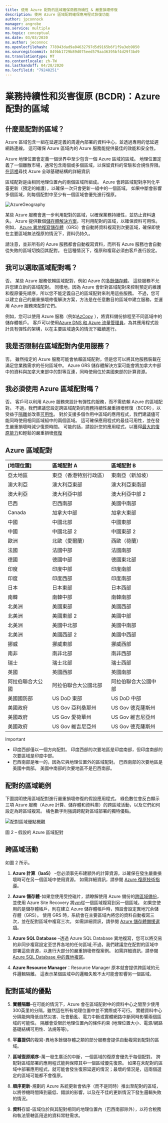 ```yaml
---
title: 使用 Azure 配對的區域確保商務持續性 & 嚴重損壞修復
description: 使用 Azure 區域配對確保應用程式恢復功能
author: jpconnock
manager: angrobe
ms.service: multiple
ms.topic: conceptual
ms.date: 03/03/2020
ms.author: jeconnoc
ms.openlocfilehash: 778943dad9a04632797d5d9165b6f1f9a3eb9850
ms.sourcegitcommit: 849bb1729b89d075eed579aa36395bf4d29f3bd9
ms.translationtype: MT
ms.contentlocale: zh-TW
ms.lasthandoff: 04/28/2020
ms.locfileid: "79248251"
---
```

# <a name="business-continuity-and-disaster-recovery-bcdr-azure-paired-regions"></a>業務持續性和災害復原 (BCDR)：Azure 配對的區域

## <a name="what-are-paired-regions"></a>什麼是配對的區域？

Azure 區域包含一組在延遲定義的周邊內部署的資料中心，並透過專用的低延遲網路連線。  這可確保 Azure 區域內的 Azure 服務能提供最佳的效能和安全性。  

Azure 地理位置會定義一個世界中至少包含一個 Azure 區域的區域。 地理位置定義了一個離散市場，通常包含兩個或多個區域，以保留資料的常駐和合規性界限。  [在這裡](https://azure.microsoft.com/global-infrastructure/regions/)尋找 Azure 全球基礎結構的詳細資訊

區域配對是由相同地理位置內的兩個區域所組成。 Azure 會跨區域配對序列化平臺更新（預定的維護），以確保一次只會更新一組中的一個區域。 如果中斷會影響多個區域，則每個配對中至少有一個區域會優先進行復原。

![AzureGeography](./media/best-practices-availability-paired-regions/GeoRegionDataCenter.png)

某些 Azure 服務會進一步利用配對的區域，以確保業務持續性，並防止資料遺失。  Azure 提供數個[儲存體解決方案](./storage/common/storage-redundancy.md#redundancy-in-a-secondary-region)，可利用配對的區域，以確保資料可用性。 例如， [Azure 異地複寫儲存體](./storage/common/storage-redundancy.md#geo-redundant-storage)（GRS）會自動將資料複寫到次要區域，確保即使在主要區域無法復原的情況下，資料仍持久。 

請注意，並非所有的 Azure 服務都會自動複寫資料，而所有 Azure 服務也會自動從失敗的區域切換回其配對。  在這種情況下，復原和複寫必須由客戶進行設定。

## <a name="can-i-select-my-regional-pairs"></a>我可以選取區域配對嗎？

否。 某些 Azure 服務依賴區域配對，例如 Azure 的[多餘儲存體](./storage/common/storage-redundancy.md)。 這些服務不允許您建立新的區域配對。  同樣地，因為 Azure 會針對區域配對來控制預定的維護和復原優先順序，所以您不能定義自己的區域配對來利用這些服務。 不過，您可以建立自己的嚴重損壞修復解決方案，方法是在任意數目的區域中建立服務，並運用 Azure 服務來配對它們。 

例如，您可以使用 Azure 服務（例如[AzCopy](./storage/common/storage-use-azcopy-v10.md) ），將資料備份排程至不同區域中的儲存體帳戶。  客戶可以使用[Azure DNS 和 Azure 流量管理員](./networking/disaster-recovery-dns-traffic-manager.md)，為其應用程式設計具有彈性的架構，以在主要區域遺失的情況下繼續進行。

## <a name="am-i-limited-to-using-services-within-my-regional-pairs"></a>我是否限制在區域配對內使用服務？

否。 雖然指定的 Azure 服務可能會依賴區域配對，但是您可以將其他服務裝載在滿足您業務需求的任何區域中。  Azure GRS 儲存體解決方案可能會將加拿大中部中的資料與加拿大東部中的對等互連，同時使用位於美國東部的計算資源。  

## <a name="must-i-use-azure-regional-pairs"></a>我必須使用 Azure 區域配對嗎？

否。 客戶可以利用 Azure 服務來設計有彈性的服務，而不需依賴 Azure 的區域配對。  不過，我們建議您設定跨區域配對的商務持續性嚴重損壞修復（BCDR），以受益于[隔離](./security/fundamentals/isolation-choices.md)並改善[可用性](./availability-zones/az-overview.md)。 對於支援多個作用中區域的應用程式，我們建議儘可能同時使用相同區域組中的兩個區域。 這可確保應用程式的最佳可用性，並在發生嚴重損壞時減少復原時間。 可能的話，請設計您的應用程式，以獲得[最大的復原能力](https://docs.microsoft.com/azure/architecture/framework/resiliency/overview)和輕鬆的嚴重損壞[修復](https://docs.microsoft.com/azure/architecture/framework/resiliency/backup-and-recovery)

## <a name="azure-regional-pairs"></a>Azure 區域配對

| [地理位置] | 區域配對 A | 區域配對 B  |
|:--- |:--- |:--- |
| 亞太地區 |東亞（香港特別行政區） | 東南亞（新加坡） |
| 澳大利亞 |澳大利亞東部 |澳大利亞東南部 |
| 澳大利亞 |澳大利亞中部 |澳大利亞中部 2 |
| 巴西 |巴西南部 |美國中南部 |
| Canada |加拿大中部 |加拿大東部 |
| 中國 |中國北部 |中國東部|
| 中國 |中國北部 2 |中國東部 2|
| 歐洲 |北歐（愛爾蘭） |西歐（荷蘭） |
| 法國 |法國中部|法國南部|
| 德國 |德國中部 |德國東北部 |
| 印度 |印度中部 |印度南部 |
| 印度 |印度西部 |印度南部 |
| 日本 |日本東部 |日本西部 |
| 南韓 |南韓中部 |南韓南部 |
| 北美洲 |美國東部 |美國西部 |
| 北美洲 |美國東部 2 |美國中部 |
| 北美洲 |美國中北部 |美國中南部 |
| 北美洲 |美國西部 2 |美國中西部 |
| 挪威 | 挪威東部 | 挪威西部 |
| 南非 | 南非北部 |南非西部 |
| 瑞士 | 瑞士北部 |瑞士西部 |
| 英國 |英國西部 |英國南部 |
| 阿拉伯聯合大公國 | 阿拉伯聯合大公國北部 | 阿拉伯聯合大公國中部
| 美國國防部 |US DoD 東部 |US DoD 中部 |
| 美國政府 |US Gov 亞利桑那州 |US Gov 德克薩斯州 |
| 美國政府 |US Gov 愛荷華州 |US Gov 維吉尼亞州 |
| 美國政府 |US Gov 維吉尼亞州 |US Gov 德克薩斯州 |

> [!Important]
> - 印度西部僅以一個方向配對。 印度西部的次要地區是印度南部，但印度南部的次要區域是印度中部。
> - 巴西南部是唯一的，因為它與地理位置外的區域配對。 巴西南部的次要地區是美國中南部。 美國中南部的次要地區不是巴西南部。


## <a name="an-example-of-paired-regions"></a>配對的區域範例
下圖說明使用區域配對進行嚴重損壞修復的假設應用程式。 綠色數位會反白顯示三項 Azure 服務（Azure 計算、儲存體和資料庫）的跨區域活動，以及它們如何設定為跨區域複寫。 橘色數字則強調跨配對區域部署的獨特優點。

![配對區域優點概觀](./media/best-practices-availability-paired-regions/PairedRegionsOverview2.png)

圖 2 – 假設的 Azure 區域配對

## <a name="cross-region-activities"></a>跨區域活動
如圖 2 所示。

1. **Azure 計算（IaaS）** –您必須事先布建額外的計算資源，以確保在發生嚴重損壞時可在另一個區域中使用資源。 如需詳細資訊，請參閱 [Azure 復原技術指導](https://github.com/uglide/azure-content/blob/master/articles/resiliency/resiliency-technical-guidance.md)。 

2. **Azure 儲存體**-如果您使用受控磁片，請瞭解使用 Azure 備份的[跨區域備份](https://docs.microsoft.com/azure/architecture/resiliency/recovery-loss-azure-region#virtual-machines)，並使用 Azure Site Recovery 將[vm](https://docs.microsoft.com/azure/site-recovery/azure-to-azure-tutorial-enable-replication)從一個區域複寫到另一個區域。 如果您使用的是儲存體帳戶，則在建立 Azure 儲存體帳戶時，預設會設定異地冗余儲存體（GRS）。 使用 GRS 時，系統會在主要區域內將您的資料自動複寫三次，並在配對區域中複寫三次。 如需詳細資訊，請參閱 [Azure 儲存體備援選項](storage/common/storage-redundancy.md)。

3. **Azure SQL Database** –透過 Azure SQL Database 異地複寫，您可以將交易的非同步複寫設定至世界各地的任何區域;不過，我們建議您在配對的區域中部署這些資源，以進行大部分的嚴重損壞修復案例。 如需詳細資訊，請參閱 [Azure SQL Database 中的異地複寫](sql-database/sql-database-geo-replication-overview.md)。

4. **Azure Resource Manager**：Resource Manager 原本就會提供跨區域的元件邏輯隔離。 這表示某個區域中的邏輯失敗不太可能會影響另一個區域。

## <a name="benefits-of-paired-regions"></a>配對區域的優點

5. **實體隔離**–在可能的情況下，Azure 會在區域配對中的資料中心之間至少使用300英里的分隔，雖然這在所有地理位置中並不實際或不可行。 實體資料中心分隔能夠降低自然災害、社會動亂、電力中斷或實體網路中斷同時影響兩個區域的可能性。 隔離會受限於地理位置內的條件約束 (地理位置大小、電源/網路基礎結構可用性、法規等等)。  

6. **平臺提供**的複寫-異地多餘儲存體之類的部分服務會提供自動複寫到配對的區域。

7. **區域復原順序**–萬一發生廣泛的中斷，一個區域的復原會優先于每個配對。 跨配對區域部署的應用程式能夠保障其中一個區域優先復原。 如果在未配對的區域中部署應用程式，就可能會發生復原延遲的情況；最壞的情況是，這兩個選定的區域可能都不會復原。

8. **順序更新**-規劃的 Azure 系統更新會依序（而不是同時）推出至配對的區域，以將停機時間降到最低、錯誤的影響，以及在不佳的更新情況下發生邏輯失敗的情況。

9. **資料**存留-區域位於與其配對相同的地理位置內（巴西南部除外），以符合稅務和執法管轄區用途的資料常駐需求。
